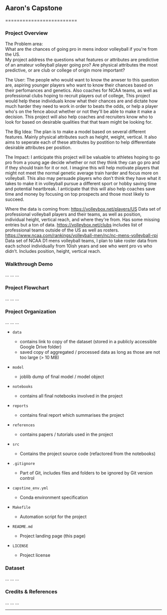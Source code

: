 ## Aaron's Capstone
=========================

### Project Overview  
The Problem area:	
What are the chances of going pro in mens indoor volleyball if you're from the US.	
My project address the questions what features or attributes are predictive of an amateur volleyball player going pro? Are
physical attributes the most predictive, or are club or college of origin more important?
	

The User:
The people who would want to know the anwser to this question are, aspiring younger players who want to know their chances based on their perfomances and genetics.
Also coaches for NCAA teams, as well as professional clubs hoping to recruit players out of college,
This project would help these individuals know what their chances are and dictate how much harder they need to work in order to beats the odds, or help a player who's on the fence about whether or not they'll be able to make it make a decision. 
This project will also help coaches and recruiters know who to look for based on desirable qualities that that team might be looking for. 

The Big Idea:
The plan is to make a model based on several different features. Mainly physical attributes such as height, weight, vertical. It also aims to seperate each of these attributes by postition to help differentiate desirable attributes per position.

The Impact:
I anticipate this project  will be valuable to athletes hoping to go pro from a young age decide whether or not they think they can go pro and if they should train for it or not. I imagine this will help motivate players that might not meet the normal genetic average train harder and focus more on volleyball.
This also may persuade players who don’t think they have what it takes to make it in volleyball pursue a different sport or hobby saving time and potential heartbreak.
I anticipate that this will also help coaches save time and money by focusing on top prospects and those most likely to succeed.

Where the data is coming from:
https://volleybox.net/players/US
Data set of professional volleyball players and their teams, as well as position, individual height, vertical reach, and where they're from. Has some missing entries but a ton of data.
https://volleybox.net/clubs
includes list of professional teams outside of the US as well as rosters.
https://www.ncaa.com/rankings/volleyball-men/nc/nc-mens-volleyball-rpi
Data set of NCAA D1 mens volleyball teams, I plan to take roster data from each school individually from 10ish years and see who went pro vs who didn’t. Includes position, height, vertical reach.



### Walkthrough Demo

...
...
...

### Project Flowchart

...
...
...

### Project Organization

...
...
...

* `data` 
    - contains link to copy of the dataset (stored in a publicly accessible Google Drive folder)
    - saved copy of aggregated / processed data as long as those are not too large (> 10 MB)

* `model`
    - joblib dump of final model / model object

* `notebooks`
    - contains all final notebooks involved in the project

* `reports`
    - contains final report which summarises the project

* `references`
    - contains papers / tutorials used in the project

* `src`
    - Contains the project source code (refactored from the notebooks)

* `.gitignore`
    - Part of Git, includes files and folders to be ignored by Git version control

* `capstine_env.yml`
    - Conda environment specification

* `Makefile`
    - Automation script for the project

* `README.md`
    - Project landing page (this page)

* `LICENSE`
    - Project license

### Dataset

...
...
...

### Credits & References

...
...
...

--------